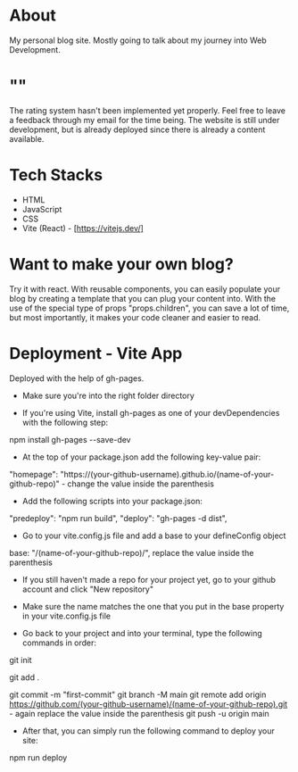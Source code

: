 # About

My personal blog site. Mostly going to talk about my journey into Web Development.

# ""

The rating system hasn't been implemented yet properly. Feel free to leave a feedback through my email for the time being.
The website is still under development, but is already deployed since there is already a content available.

# Tech Stacks

- HTML
- JavaScript
- CSS
- Vite (React) - [https://vitejs.dev/]

# Want to make your own blog?

Try it with react. With reusable components, you can easily populate your blog by creating a template that you can plug your content into. With the use of the special type of props "props.children", you can save a lot of time, but most importantly, it makes your code cleaner and easier to read.

# Deployment - Vite App

Deployed with the help of gh-pages.

- Make sure you're into the right folder directory

- If you're using Vite, install gh-pages as one of your devDependencies with the following step:

npm install gh-pages --save-dev

- At the top of your package.json add the following key-value pair:

"homepage": "https://(your-github-username).github.io/(name-of-your-github-repo)" - change the value inside the parenthesis

- Add the following scripts into your package.json:

"predeploy": "npm run build",
"deploy": "gh-pages -d dist",

- Go to your vite.config.js file and add a base to your defineConfig object

base: "/(name-of-your-github-repo)/", replace the value inside the parenthesis

- If you still haven't made a repo for your project yet, go to your github account and click "New repository"

- Make sure the name matches the one that you put in the base property in your vite.config.js file

- Go back to your project and into your terminal, type the following commands in order:

git init

git add .

git commit -m "first-commit"
git branch -M main
git remote add origin https://github.com/(your-github-username)/(name-of-your-github-repo).git - again replace the value inside the parenthesis
git push -u origin main

- After that, you can simply run the following command to deploy your site:

npm run deploy
